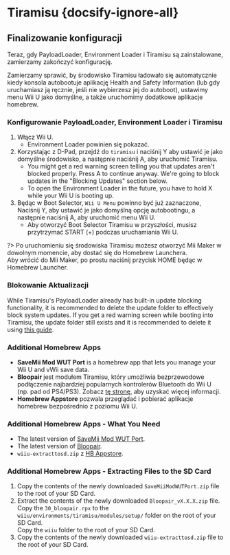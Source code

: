 # Tiramisu {docsify-ignore-all}

## Finalizowanie konfiguracji

Teraz, gdy PayloadLoader, Environment Loader i Tiramisu są zainstalowane, zamierzamy zakończyć konfigurację.

Zamierzamy sprawić, by środowisko Tiramisu ładowało się automatycznie kiedy konsola autobootuje aplikację Health and Safety Information (lub gdy uruchamiasz ją ręcznie, jeśli nie wybierzesz jej do autoboot), ustawimy menu Wii U jako domyślne, a także uruchomimy dodatkowe aplikacje homebrew.

### Konfigurowanie PayloadLoader, Environment Loader i Tiramisu

1. Włącz Wii U.
    - Environment Loader powinien się pokazać.
1. Korzystając z D-Pad, przejdź do `tiramisu` i naciśnij Y aby ustawić je jako domyślne środowisko, a następnie naciśnij A, aby uruchomić Tiramisu.
    - You might get a red warning screen telling you that updates aren't blocked properly. Press A to continue anyway. We're going to block updates in the "Blocking Updates" section below.
    - To open the Environment Loader in the future, you have to hold X while your Wii U is booting up.
1. Będąc w Boot Selector, `Wii U Menu` powinno być już zaznaczone, Naciśnij Y, aby ustawić je jako domyślną opcję autobootingu, a następnie naciśnij A, aby uruchomić menu Wii U.
    - Aby otworzyć Boot Selector Tiramisu w przyszłości, musisz przytrzymać START (+) podczas uruchamiania Wii U.

?> Po uruchomieniu się środowiska Tiramisu możesz otworzyć Mii Maker w dowolnym momencie, aby dostać się do Homebrew Launchera. <br>Aby wrócić do Mii Maker, po prostu naciśnij przycisk HOME będąc w Homebrew Launcher.

### Blokowanie Aktualizacji
While Tiramisu's PayloadLoader already has built-in update blocking functionality, it is recommended to delete the update folder to effectively block system updates. If you get a red warning screen while booting into Tiramisu, the update folder still exists and it is recommended to delete it using [this guide](../block-updates).

### Additional Homebrew Apps

- **SaveMii Mod WUT Port** is a homebrew app that lets you manage your Wii U and vWii save data.
- **Bloopair** jest modułem Tiramisu, który umożliwia bezprzewodowe podłączenie najbardziej popularnych kontrolerów Bluetooth do Wii U (np. pad od PS4/PS3). Zobacz [tę stronę](https://gbatemp.net/threads/bloopair-connect-controllers-from-other-consoles-natively.594289/), aby uzyskać więcej informacji.
- **Homebrew Appstore** pozwala przeglądać i pobierać aplikacje homebrew bezpośrednio z poziomu Wii U.

### Additional Homebrew Apps - What You Need

- The latest version of [SaveMii Mod WUT Port](https://wiiubru.com/appstore/zips/SaveMiiModWUTPort.zip).
- The latest version of [Bloopair](https://github.com/GaryOderNichts/Bloopair/releases).
- `wiiu-extracttosd.zip` z [HB Appstore](https://github.com/fortheusers/hb-appstore/releases/).

### Additional Homebrew Apps - Extracting Files to the SD Card

1. Copy the contents of the newly downloaded `SaveMiiModWUTPort.zip` file to the root of your SD Card.
1. Extract the contents of the newly downloaded `Bloopair_vX.X.X.zip` file.  
   Copy the `30_bloopair.rpx` to the `wiiu/environments/tiramisu/modules/setup/` folder on the root of your SD Card.  
   Copy the `wiiu` folder to the root of your SD Card.
1. Copy the contents of the newly downloaded `wiiu-extracttosd.zip` file to the root of your SD Card.
